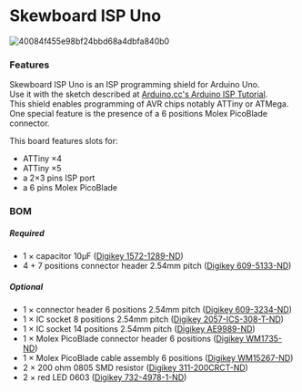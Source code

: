 # Skewboard ISP Uno

![40084f455e98bf24bbd68a4dbfa840b0](https://user-images.githubusercontent.com/22014799/53512301-aeaab400-3ac2-11e9-8bb6-6ed0b18cd606.png)


### Features
Skewboard ISP Uno is an ISP programming shield for Arduino Uno.  
Use it with the sketch described at [Arduino.cc's Arduino ISP Tutorial](https://www.arduino.cc/en/Tutorial/ArduinoISP#toc5).   
This shield enables programming of AVR chips notably ATTiny or ATMega.  
One special feature is the presence of a 6 positions Molex PicoBlade connector.

This board features slots for:

* ATTiny ×4
* ATTiny ×5
* a 2×3 pins ISP port
* a 6 pins Molex PicoBlade

### BOM

##### Required 

* 1 × capacitor 10µF ([Digikey 1572-1289-ND](https://www.digikey.com/products/en?keywords=1572-1289-ND))
* 4 + 7 positions connector header 2.54mm pitch ([Digikey 609-5133-ND](https://www.digikey.com/products/en?keywords=609-5133-ND))

##### Optional 
* 1 × connector header 6 positions 2.54mm pitch ([Digikey 609-3234-ND](https://www.digikey.com/products/en?keywords=609-3234-ND))
* 1 × IC socket 8 positions 2.54mm pitch ([Digikey 2057-ICS-308-T-ND](https://www.digikey.com/products/en?keywords=2057-ICS-308-T-ND))
* 1 × IC socket 14 positions 2.54mm pitch ([Digikey AE9989-ND](https://www.digikey.com/products/en?keywords=AE9989-ND))
* 1 × Molex PicoBlade connector header 6 positions ([Digikey WM1735-ND](https://www.digikey.com/products/en?keywords=WM1735-ND))
* 1 × Molex PicoBlade cable assembly 6 positions ([Digikey WM15267-ND](https://www.digikey.com/products/en?keywords=WM15267-ND))
* 2 × 200 ohm 0805 SMD resistor ([Digikey 311-200CRCT-ND](https://www.digikey.com/products/en?keywords=311-200CRCT-ND))
* 2 × red LED 0603 ([Digikey 732-4978-1-ND](https://www.digikey.com/products/en?keywords=732-4978-1-ND))
